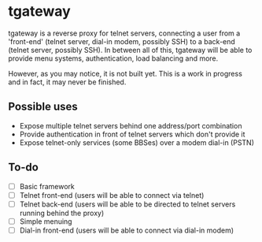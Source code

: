 # tgateway
tgateway is a reverse proxy for telnet servers, connecting a user from a 'front-end' (telnet server, dial-in modem, possibly SSH) to a back-end (telnet server, possibly SSH). In between all of this, tgateway will be able to provide menu systems, authentication, load balancing and more.

However, as you may notice, it is not built yet. This is a work in progress and in fact, it may never be finished.

## Possible uses

- Expose multiple telnet servers behind one address/port combination
- Provide authentication in front of telnet servers which don't provide it
- Expose telnet-only services (some BBSes) over a modem dial-in (PSTN)

## To-do

- [ ] Basic framework
- [ ] Telnet front-end (users will be able to connect via telnet)
- [ ] Telnet back-end (users will be able to be directed to telnet servers running behind the proxy)
- [ ] Simple menuing
- [ ] Dial-in front-end (users will be able to connect via dial-in modem)
